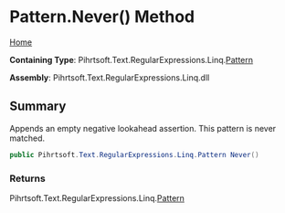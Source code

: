 # Pattern\.Never\(\) Method

[Home](../../../../../../README.md)

**Containing Type**: Pihrtsoft\.Text\.RegularExpressions\.Linq\.[Pattern](../README.md)

**Assembly**: Pihrtsoft\.Text\.RegularExpressions\.Linq\.dll

## Summary

Appends an empty negative lookahead assertion\. This pattern is never matched\.

```csharp
public Pihrtsoft.Text.RegularExpressions.Linq.Pattern Never()
```

### Returns

Pihrtsoft\.Text\.RegularExpressions\.Linq\.[Pattern](../README.md)

